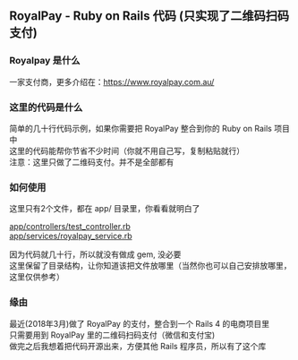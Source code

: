 ## RoyalPay - Ruby on Rails 代码 (只实现了二维码扫码支付)

### Royalpay 是什么
一家支付商，更多介绍在：https://www.royalpay.com.au/   

### 这里的代码是什么
简单的几十行代码示例，如果你需要把 RoyalPay 整合到你的 Ruby on Rails 项目中 <br/>
这里的代码能帮你节省不少时间（你就不用自己写，复制粘贴就行） <br/>
注意：这里只做了二维码支付。并不是全部都有 <br/>

### 如何使用
这里只有2个文件，都在 app/ 目录里，你看看就明白了  <br/>

[app/controllers/test_controller.rb](https://github.com/1c7/RoyalPay-Rails-Example/blob/master/app/controllers/test_controller.rb)       
[app/services/royalpay_service.rb](https://github.com/1c7/RoyalPay-Rails-Example/blob/master/app/services/royalpay_service.rb)  

因为代码就几十行，所以就没有做成 gem, 没必要  <br/>
这里保留了目录结构，让你知道该把文件放哪里（当然你也可以自己安排放哪里，这里仅供参考）

### 缘由
最近(2018年3月)做了 RoyalPay 的支付，整合到一个 Rails 4 的电商项目里 <br/>
只需要用到 RoyalPay 里的二维码扫码支付（微信和支付宝) <br/>
做完之后我想着把代码开源出来，方便其他 Rails 程序员，所以有了这个库 <br/>